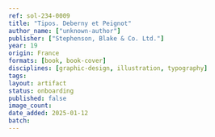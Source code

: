 ```yaml
---
ref: sol-234-0009
title: "Tipos. Deberny et Peignot"
author_name: ["unknown-author"]
publisher: ["Stephenson, Blake & Co. Ltd."]
year: 19
origin: France
formats: [book, book-cover]
disciplines: [graphic-design, illustration, typography]
tags:
layout: artifact
status: onboarding
published: false
image_count:
date_added: 2025-01-12
batch:
---
```

